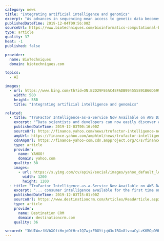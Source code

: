 ```yaml
---
category: news
title: "Integrating artificial intelligence and genomics"
excerpt: "As advances in sequencing mean access to genetic data becomes easier and cheaper, the volume available to analyze is growing beyond the scope of human capabilities and the need to incorporate artificial intelligence (AI) into this analysis is becoming more ..."
publishedDateTime: 2019-12-04T09:56:00Z
sourceUrl: https://www.biotechniques.com/bioinformatics-computational-biology/integrating-artificial-intelligence-and-genomics/
type: article
quality: 37
heat: -1
published: false

provider:
  name: BioTechniques
  domain: biotechniques.com

topics:
  - AI

images:
  - url: https://www.bing.com/th?id=ON.B2D29FE6AC48FADB994555891B66D599
    width: 580
    height: 580
    title: "Integrating artificial intelligence and genomics"

related:
  - title: "TruFactor Intelligence-as-a-Service Now Available on AWS Data Exchange, Powering AI and Machine Learning At-Scale"
    excerpt: "“Data scientists and developers can now easily discover and consume ‘always-on’ TruFactor intelligence to power AI-first applications and platforms across financial services ... data directly into Amazon Simple Storage Service (Amazon S3) and take advantage of AWS analytics and machine learning services. “Data scientists and developers ..."
    publishedDateTime: 2019-12-03T00:16:00Z
    sourceUrl: https://finance.yahoo.com/news/trufactor-intelligence-now-available-aws-145900529.html
    ampUrl: https://finance.yahoo.com/amphtml/news/trufactor-intelligence-now-available-aws-145900529.html
    cdnAmpUrl: https://finance-yahoo-com.cdn.ampproject.org/c/s/finance.yahoo.com/amphtml/news/trufactor-intelligence-now-available-aws-145900529.html
    type: article
    provider:
      name: YAHOO!
      domain: yahoo.com
    quality: 38
    images:
      - url: https://s.yimg.com/cv/apiv2/social/images/yahoo_default_logo-1200x1200.png
        width: 1200
        height: 1200
  - title: "TruFactor Intelligence-as-a-Service Now Available on AWS Data Exchange"
    excerpt: "... consumer intelligence available for the first time on AWS Data Exchange,\" said Piyush Shah, co-founder of InMobi Group and CEO of TruFactor, in a statement. \"Data scientists and developers can now easily discover and consume always-on TruFactor intelligence to power [artificial intelligence-]first applications and platforms across ..."
    publishedDateTime: 2019-12-03T15:01:00Z
    sourceUrl: https://www.destinationcrm.com/Articles/ReadArticle.aspx?ArticleID=135528
    type: article
    provider:
      name: Destination CRM
      domain: destinationcrm.com
    quality: 36

secured: "3kUIWnzfNVbXOfiHnjdOfHrx1QZwjxE0OYtjqW3u1RGv8lvoaCyLzK6MOpD9HdtCgSrFvzOBCo1R0/m9ZTcuxCFXRNqFMcFGTdbQCdQ9Vd+dbFXmE/dtC88wZAhF6DcW2y5BxGusNkuyK5J9JDNOvNJhdFGWKdN9Fi5cNZdlLvrFxCZu4/10VvqbCqSPICU7zFs31n1kRW8kD6CWn6ZCzFuuUXi/SPE1cEwtQIFs0g9LkiWetmTRx77SuPSfvdVOHJiZov0FXelg7bkdYukafg==;xYzUswkX854WLH4rj14xGg=="
---
```


